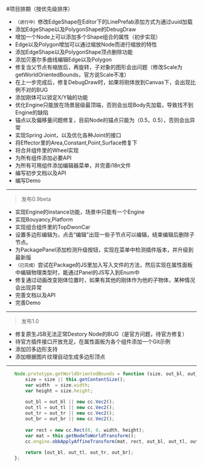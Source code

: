 #项目排期（按优先级排序）

 * `（进行中）`修改EdgeShape在Editor下的LinePrefab添加方式为通过uuid加载
 * 添加EdgeShape以及PolygonShape的DebugDraw
 * 增加一个Node上可以添加多个Shape组合的属性（初步实现）
 * Edge以及Polygon增加可以通过缩放Node而进行缩放的特性
 * 添加EdgeShape以及PolygonShape顶点删除功能
 * 添加贝塞尔多曲线编辑Edge以及Polygon
 * 修复当父节点有缩放后，再旋转，子对象的图形会出问题（修改Scale为getWorldOrientedBounds，官方说Scale不准）
 * 在上一步完成后，修复DebugDraw时，如果将刚体放到Canvas下，会出现比例不对的BUG
 * 添加刚体可以锁定X/Y轴的功能
 * 优化Engine只能放在场景层级最顶端，否则会出现Body先加载，导致找不到Engine的缺陷
 * 锚点以及偏移量问题修复，目前Node的锚点只能为（0.5，0.5），否则会出异常
 * 实现Spring Joint，以及优化各种Joint的接口
 * 将Effector里的Area,Constant,Point,Surface修复下
 * 将合并组件里的Wheel实现
 * 为所有组件添加必要API
 * 为所有可用组件添加编辑器菜单，并完善i18n文件
 * 编写初步文档以及API
 * 编写Demo
 -------------
 >发布0.9beta
 
 * 实现Engine的instance功能，场景中只能有一个Engine
 * 实现Bouyancy,Platform
 * 实现组合组件里的TopDwonCar
 * 设置多边形编辑为，点击“编辑”出现一些子节点可以编辑，结束编辑后删除子节点。
 * 为PackagePanel添加检测升级按钮，实现在菜单中检测插件版本，并升级到最新版
 * `（已完成）`尝试在Package的JS里加入写入文件的方法，然后实现在属性面板中编辑物理类型时，能通过Panel的JS写入到Enum中
 * 修复通过动画改变刚体位置时，如果有其他的刚体作为他的子物体，某种情况会出现异常
 * 完善文档以及API
 * 完善Demo
 -------------
 >发布1.0
 
 * 修复原生JSB无法正常Destory Node的BUG（是官方问题，待官方修复）
 * 待官方插件接口开放充足，在属性面板为各个组件添加一个Git示例
 * 添加凹多边形支持
 * 添加根据图片纹理自动生成多边形顶点
 -------------
 ``` javascript
    Node.prototype.getWorldOrientedBounds = function (size, out_bl, out_tl, out_tr, out_br) {
        size = size || this.getContentSize();
        var width  = size.width;
        var height = size.height;
    
        out_bl = out_bl || new cc.Vec2();
        out_tl = out_tl || new cc.Vec2();
        out_tr = out_tr || new cc.Vec2();
        out_br = out_br || new cc.Vec2();
    
        var rect = new cc.Rect(0, 0, width, height);
        var mat = this.getNodeToWorldTransform();
        cc.engine.obbApplyAffineTransform(mat, rect, out_bl, out_tl, out_tr, out_br);
    
        return [out_bl, out_tl, out_tr, out_br];
    };
```